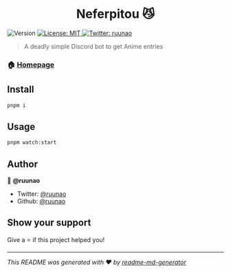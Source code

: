 <h1 align="center">Neferpitou 😼</h1>
<p>
  <img alt="Version" src="https://img.shields.io/badge/version-1.0.0-blue.svg?cacheSeconds=2592000" />
  <a href="#" target="_blank">
    <img alt="License: MIT" src="https://img.shields.io/badge/License-MIT-yellow.svg" />
  </a>
  <a href="https://twitter.com/ruunao" target="_blank">
    <img alt="Twitter: ruunao" src="https://img.shields.io/twitter/follow/ruunao.svg?style=social" />
  </a>
</p>

> A deadly simple Discord bot to get Anime entries

### 🏠 [Homepage](https://github.com/ruunao/neferpitou)

## Install

```sh
pnpm i
```

## Usage

```sh
pnpm watch:start
```

## Author

👤 **@ruunao**

* Twitter: [@ruunao](https://twitter.com/ruunao)
* Github: [@ruunao](https://github.com/ruunao)

## Show your support

Give a ⭐️ if this project helped you!

***
_This README was generated with ❤️ by [readme-md-generator](https://github.com/kefranabg/readme-md-generator)_